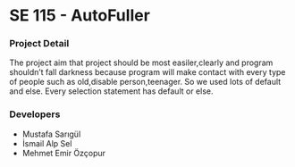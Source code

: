 # SE 115 - AutoFuller

### Project Detail

The project aim that project should be most easiler,clearly and program shouldn’t fall darkness because program will make contact with 
every type of people such as old,disable person,teenager. So we used lots of default and else. Every selection statement has default or else.


### Developers

* Mustafa Sarıgül
* İsmail Alp Sel
* Mehmet Emir Özçopur

